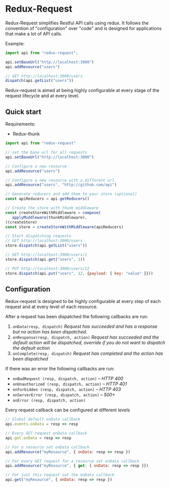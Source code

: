 # Redux-Request

Redux-Request simplifies Restful API calls using redux. It follows the convention of "configuration" over "code" and is designed for applications that make a lot of API calls.

Example:

```javascript
import api from "redux-request";

api.setBaseUrl("http://localhost:3000")
api.addResource("users")

// GET http://localhost:3000/users
dispatch(api.getList("users"))
```

Redux-request is aimed at being highly configurable at every stage of  the request lifecycle and at every level.

## Quick start

Requirements:

+ Redux-thunk

```javascript
import api from "redux-request"

// set the base url for all requests
api.setBaseUrl("http://localhost:3000")

// Configure a new resource
api.addResource("users")

// Configure a new resource with a different url
api.addResource("users", "http://github.com/api")

// Generate reducers and add them to your store (optional)
const apiReducers = api.getReducers()

// Create the store with thunk middleware
const createStoreWithMiddleware = compose(
   applyMiddleware(thunkMiddleware),
)(createStore)
const store = createStoreWithMiddleware(apiReducers)

// Start dispatching requests
// GET http://localhost:3000/users
store.dispatch(api.getList("users"))

// GET http://localhost:3000/users/1
store.dispatch(api.get("users", 1))

// PUT http://localhost:3000/users/12
store.dispatch(api.put("users", 12, {payload: { key: "value" }}))
```

## Configuration

Redux-request is designed to be highly configurable at every step of each request and at every level of each resource.

After a request has been dispatched the following callbacks are run:

1. `onData(resp, dispatch)`  *Request has succeeded and has a response but no action has been dispatched*.
2. `onResponse(resp, dispatch, action)` *Request has succeeded and the default action will be dispatched, override if you do not want to dispatch the default action*
3. `onComplete(resp, dispatch)` *Request has completed and the action has been dispatched*

If there was an error the following callbacks are run:

+ `onBadRequest (resp, dispatch, action)`  *– HTTP 400*
+ `onUnauthorized (resp, dispatch, action)` *– HTTP 401*
+ `onForbidden (resp, dispatch, action)` *– HTTP 403*
+ `onServerError (resp, dispatch, action)`  *– 500+*
+ `onError (resp, dispatch, action)` 

Every request callback can be configured at different levels

```javascript
// Global default onData callback
api.events.onData = resp => resp

// Every GET request onData callback
api.get.onData = resp => resp

// For a resource set onData callback
api.addResource("myResource", { onData: resp => resp })

// For every GET request for a resource set onData callback
api.addResource("myResource", { get: { onData: resp => resp }})

// For just this request set the onData callback
api.get("myResource", { onData: resp => resp })
```

